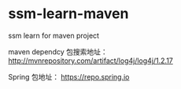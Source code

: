 # ssm-learn-maven
ssm learn for maven project

maven dependcy 包搜索地址：
http://mvnrepository.com/artifact/log4j/log4j/1.2.17

Spring 包地址：
https://repo.spring.io